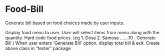 # Food-Bill
Generate bill based on food choices made by user inputs.

Display food menu to user. User will select items from menu along with the quantity. Hard code food prices. (eg 1. Dosa 2. Samosa .......10 . Generate Bill ) When user enters 'Generate Bill' option, display total bill & exit.
Create above class in "tester" package
